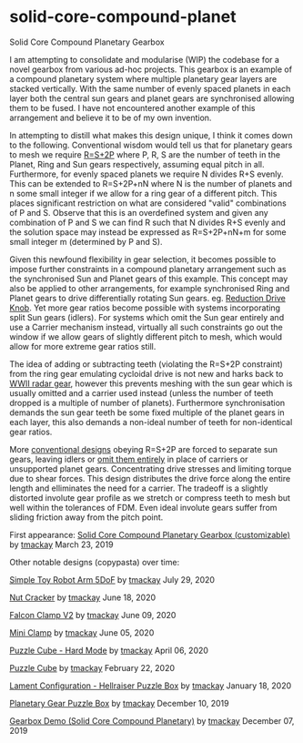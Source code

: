 # solid-core-compound-planet
Solid Core Compound Planetary Gearbox

I am attempting to consolidate and modularise (WIP) the codebase for a novel gearbox from various ad-hoc projects. This gearbox is an example of a compound planetary system where multiple planetary gear layers are stacked vertically. With the same number of evenly spaced planets in each layer both the central sun gears and planet gears are synchronised allowing them to be fused. I have not encountered another example of this arrangement and believe it to be of my own invention.

In attempting to distill what makes this design unique, I think it comes down to the following. Conventional wisdom would tell us that for planetary gears to mesh we require [R=S+2P](https://woodgears.ca/gear/planetary.html) where P, R, S are the number of teeth in the Planet, Ring and Sun gears respectively, assuming equal pitch in all. Furthermore, for evenly spaced planets we require N divides R+S evenly. This can be extended to R=S+2P+nN where N is the number of planets and n some small integer if we allow for a ring gear of a different pitch. This places significant restriction on what are considered "valid" combinations of P and S. Observe that this is an overdefined system and given any combination of P and S we can find R such that N divides R+S evenly and the solution space may instead be expressed as R=S+2P+nN+m for some small integer m (determined by P and S).

Given this newfound flexibility in gear selection, it becomes possible to impose further constraints in a compound planetary arrangement such as the synchronised Sun and Planet gears of this example. This concept may also be applied to other arrangements, for example synchronised Ring and Planet gears to drive differentially rotating Sun gears. eg. [Reduction Drive Knob](https://www.thingiverse.com/thing:3562490). Yet more gear ratios become possible with systems incorporating split Sun gears (idlers). For systems which omit the Sun gear entirely and use a Carrier mechanism instead, virtually all such constraints go out the window if we allow gears of slightly different pitch to mesh, which would allow for more extreme gear ratios still.

The idea of adding or subtracting teeth (violating the R=S+2P constraint) from the ring gear emulating cycloidal drive is not new and harks back to [WWII radar gear](https://en.wikipedia.org/wiki/Epicyclic_gearing), however this prevents meshing with the sun gear which is usually omitted and a carrier used instead (unless the number of teeth dropped is a multiple of number of planets). Furthermore synchronisation demands the sun gear teeth be some fixed multiple of the planet gears in each layer, this also demands a non-ideal number of teeth for non-identical gear ratios.

More [conventional designs](https://www.thingiverse.com/gear_down_for_what/designs) obeying R=S+2P are forced to separate sun gears, leaving idlers or [omit them entirely](https://en.wikipedia.org/wiki/File:Rearview_Mirror_Epicyclic_Gears.jpg) in place of carriers or unsupported planet gears. Concentrating drive stresses and limiting torque due to shear forces. This design distributes the drive force along the entire length and elliminates the need for a carrier. The tradeoff is a slightly distorted involute gear profile as we stretch or compress teeth to mesh but well within the tolerances of FDM. Even ideal involute gears suffer from sliding friction away from the pitch point.

First appearance:
[Solid Core Compound Planetary Gearbox (customizable)](https://www.thingiverse.com/thing:3511382) by [tmackay](https://www.thingiverse.com/tmackay) March 23, 2019

Other notable designs (copypasta) over time:

[Simple Toy Robot Arm 5DoF](https://www.thingiverse.com/thing:4555965) by [tmackay](https://www.thingiverse.com/tmackay) July 29, 2020

[Nut Cracker](https://www.thingiverse.com/thing:4470029) by [tmackay](https://www.thingiverse.com/tmackay) June 18, 2020

[Falcon Clamp V2](https://www.thingiverse.com/thing:4436194) by [tmackay](https://www.thingiverse.com/tmackay) June 09, 2020

[Mini Clamp](https://www.thingiverse.com/thing:4427567) by [tmackay](https://www.thingiverse.com/tmackay) June 05, 2020

[Puzzle Cube - Hard Mode](https://www.thingiverse.com/thing:4264931) by [tmackay](https://www.thingiverse.com/tmackay) April 06, 2020

[Puzzle Cube](https://www.thingiverse.com/thing:4176562) by [tmackay](https://www.thingiverse.com/tmackay) February 22, 2020

[Lament Configuration - Hellraiser Puzzle Box](https://www.thingiverse.com/thing:4109303) by [tmackay](https://www.thingiverse.com/tmackay) January 18, 2020

[Planetary Gear Puzzle Box](https://www.thingiverse.com/thing:4034834) by [tmackay](https://www.thingiverse.com/tmackay) December 10, 2019

[Gearbox Demo (Solid Core Compound Planetary)](https://www.thingiverse.com/thing:4027011) by [tmackay](https://www.thingiverse.com/tmackay) December 07, 2019
